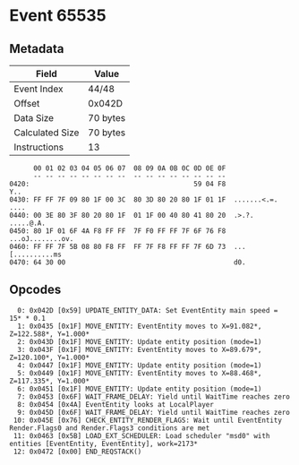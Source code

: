 # Event 65535

## Metadata

| Field           | Value    |
|-----------------|----------|
| Event Index     | 44/48    |
| Offset          | 0x042D   |
| Data Size       | 70 bytes |
| Calculated Size | 70 bytes |
| Instructions    | 13       |

```
      00 01 02 03 04 05 06 07  08 09 0A 0B 0C 0D 0E 0F
      -- -- -- -- -- -- -- --  -- -- -- -- -- -- -- --
0420:                                         59 04 F8               Y..
0430: FF FF 7F 09 80 1F 00 3C  80 3D 80 20 80 1F 01 1F  .......<.=. ....
0440: 00 3E 80 3F 80 20 80 1F  01 1F 00 40 80 41 80 20  .>.?. .....@.A. 
0450: 80 1F 01 6F 4A F8 FF FF  7F F0 FF FF 7F 6F 76 F8  ...oJ........ov.
0460: FF FF 7F 5B 08 80 F8 FF  FF 7F F8 FF FF 7F 6D 73  ...[..........ms
0470: 64 30 00                                          d0.             
```

## Opcodes

```
  0: 0x042D [0x59] UPDATE_ENTITY_DATA: Set EventEntity main speed = 15* * 0.1
  1: 0x0435 [0x1F] MOVE_ENTITY: EventEntity moves to X=91.082*, Z=122.588*, Y=1.000*
  2: 0x043D [0x1F] MOVE_ENTITY: Update entity position (mode=1)
  3: 0x043F [0x1F] MOVE_ENTITY: EventEntity moves to X=89.679*, Z=120.100*, Y=1.000*
  4: 0x0447 [0x1F] MOVE_ENTITY: Update entity position (mode=1)
  5: 0x0449 [0x1F] MOVE_ENTITY: EventEntity moves to X=88.468*, Z=117.335*, Y=1.000*
  6: 0x0451 [0x1F] MOVE_ENTITY: Update entity position (mode=1)
  7: 0x0453 [0x6F] WAIT_FRAME_DELAY: Yield until WaitTime reaches zero
  8: 0x0454 [0x4A] EventEntity looks at LocalPlayer
  9: 0x045D [0x6F] WAIT_FRAME_DELAY: Yield until WaitTime reaches zero
 10: 0x045E [0x76] CHECK_ENTITY_RENDER_FLAGS: Wait until EventEntity Render.Flags0 and Render.Flags3 conditions are met
 11: 0x0463 [0x5B] LOAD_EXT_SCHEDULER: Load scheduler "msd0" with entities [EventEntity, EventEntity], work=2173*
 12: 0x0472 [0x00] END_REQSTACK()
```
